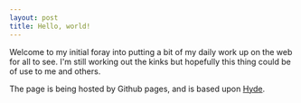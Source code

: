 ```yaml
---
layout: post
title: Hello, world!
---
```


Welcome to my initial foray into putting a bit of my daily work up on the web for all to see. I'm still working out the kinks but hopefully this thing could be of use to me and others. 

The page is being hosted by Github pages, and is based upon [Hyde](http://andhyde.com).